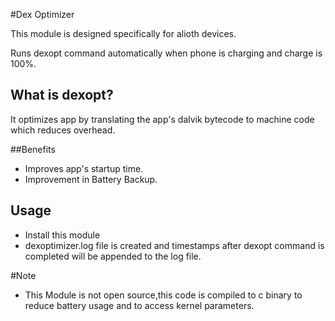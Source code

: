 #Dex Optimizer

This module is designed specifically for alioth devices.

Runs dexopt command automatically when phone is charging and charge is 100%.

## What is dexopt?

It optimizes app by translating the app's dalvik bytecode to machine code which reduces overhead.

##Benefits 

- Improves app's startup time.
- Improvement in Battery Backup.

## Usage

- Install this module
- dexoptimizer.log file is created and timestamps after dexopt command is completed will be appended to the log file.

#Note
- This Module is not open source,this code is compiled to c binary to reduce battery usage and to access kernel parameters.
